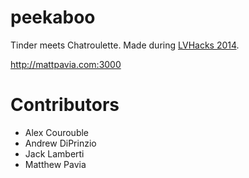 peekaboo
========

Tinder meets Chatroulette. Made during [LVHacks 2014](http://hack.lehighvalleytech.org/).

http://mattpavia.com:3000

Contributors
============

* Alex Courouble
* Andrew DiPrinzio
* Jack Lamberti
* Matthew Pavia
